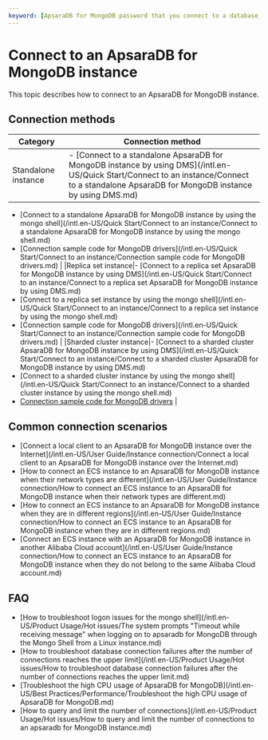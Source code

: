 ```yaml
---
keyword: [ApsaraDB for MongoDB password that you connect to a database, how to connect ApsaraDB for MongoDB, ApsaraDB for MongoDB logon method]
---
```


# Connect to an ApsaraDB for MongoDB instance

This topic describes how to connect to an ApsaraDB for MongoDB instance.

## Connection methods

|Category|Connection method|
|--------|-----------------|
|Standalone instance|-   [Connect to a standalone ApsaraDB for MongoDB instance by using DMS](/intl.en-US/Quick Start/Connect to an instance/Connect to a standalone ApsaraDB for MongoDB instance by using DMS.md)
-   [Connect to a standalone ApsaraDB for MongoDB instance by using the mongo shell](/intl.en-US/Quick Start/Connect to an instance/Connect to a standalone ApsaraDB for MongoDB instance by using the mongo shell.md)
-   [Connection sample code for MongoDB drivers](/intl.en-US/Quick Start/Connect to an instance/Connection sample code for MongoDB drivers.md) |
|Replica set instance|-   [Connect to a replica set ApsaraDB for MongoDB instance by using DMS](/intl.en-US/Quick Start/Connect to an instance/Connect to a replica set ApsaraDB for MongoDB instance by using DMS.md)
-   [Connect to a replica set instance by using the mongo shell](/intl.en-US/Quick Start/Connect to an instance/Connect to a replica set instance by using the mongo shell.md)
-   [Connection sample code for MongoDB drivers](/intl.en-US/Quick Start/Connect to an instance/Connection sample code for MongoDB drivers.md) |
|Sharded cluster instance|-   [Connect to a sharded cluster ApsaraDB for MongoDB instance by using DMS](/intl.en-US/Quick Start/Connect to an instance/Connect to a sharded cluster ApsaraDB for MongoDB instance by using DMS.md)
-   [Connect to a sharded cluster instance by using the mongo shell](/intl.en-US/Quick Start/Connect to an instance/Connect to a sharded cluster instance by using the mongo shell.md)
-   [Connection sample code for MongoDB drivers]() |

## Common connection scenarios

-   [Connect a local client to an ApsaraDB for MongoDB instance over the Internet](/intl.en-US/User Guide/Instance connection/Connect a local client to an ApsaraDB for MongoDB instance over the Internet.md)
-   [How to connect an ECS instance to an ApsaraDB for MongoDB instance when their network types are different](/intl.en-US/User Guide/Instance connection/How to connect an ECS instance to an ApsaraDB for MongoDB instance when their network types are different.md)
-   [How to connect an ECS instance to an ApsaraDB for MongoDB instance when they are in different regions](/intl.en-US/User Guide/Instance connection/How to connect an ECS instance to an ApsaraDB for MongoDB instance when they are in different regions.md)
-   [Connect an ECS instance with an ApsaraDB for MongoDB instance in another Alibaba Cloud account](/intl.en-US/User Guide/Instance connection/How to connect an ECS instance to an ApsaraDB for MongoDB instance when they do not belong to the same Alibaba Cloud account.md)

## FAQ

-   [How to troubleshoot logon issues for the mongo shell](/intl.en-US/Product Usage/Hot issues/The system prompts "Timeout while receiving message" when logging on to apsaradb for MongoDB through the Mongo Shell from a Linux instance.md)
-   [How to troubleshoot database connection failures after the number of connections reaches the upper limit](/intl.en-US/Product Usage/Hot issues/How to troubleshoot database connection failures after the number of connections reaches
         the upper limit.md)
-   [Troubleshoot the high CPU usage of ApsaraDB for MongoDB](/intl.en-US/Best Practices/Performance/Troubleshoot the high CPU usage of ApsaraDB for MongoDB.md)
-   [How to query and limit the number of connections](/intl.en-US/Product Usage/Hot issues/How to query and limit the number of connections to an apsaradb for MongoDB instance.md)

